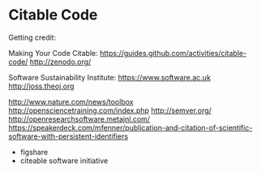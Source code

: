 
# Citable Code

Getting credit:

Making Your Code Citable: https://guides.github.com/activities/citable-code/
http://zenodo.org/

Software Sustainability Institute: https://www.software.ac.uk
http://joss.theoj.org

http://www.nature.com/news/toolbox
http://opensciencetraining.com/index.php
http://semver.org/
http://openresearchsoftware.metajnl.com/
https://speakerdeck.com/mfenner/publication-and-citation-of-scientific-software-with-persistent-identifiers
* figshare
* citeable software initiative

